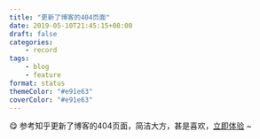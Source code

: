 ```yaml
---
title: "更新了博客的404页面"
date: 2019-05-10T21:45:15+08:00
draft: false
categories:
    - record
tags:
    - blog
    - feature
format: status
themeColor: "#e91e63"
coverColor: "#e91e63"
---
```


😋 参考知乎更新了博客的404页面，简洁大方，甚是喜欢，[立即体验](/404 "立即体验") ~